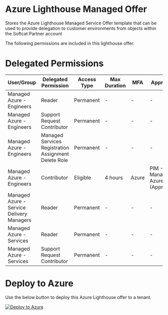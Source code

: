 # Azure Lighthouse Managed Offer
Stores the Azure Lighthouse Managed Service Offer template that can be used to provide delegation to customer environments from objects within the Softcat Partner account

The following permissions are included in this lighthouse offer.

# Delegated Permissions

| User/Group                                | Delegated Permission                                 | Access Type | Max Duration | MFA   | Approvers                      |
| ----------------------------------------- | ---------------------------------------------------- | ----------- | ------------ | ---   | ------------------------------ |
| Managed Azure - Engineers                 | Reader                                               | Permanent   | -            | -     | -                              |
| Managed Azure - Engineers                 | Support Request Contributor                          | Permanent   | -            | -     | -                              |
| Managed Azure - Engineers                 | Managed Services Registration Assignment Delete Role | Permanent   | -            | -     | -                              |
| Managed Azure - Engineers                 | Contributor                                          | Eligible    | 4 hours      | Azure | PIM - Managed Azure (Approvers)|
| Managed Azure - Service Delivery Managers | Reader                                               | Permanent   | -            | -     | -                              |
| Managed Azure - Services                  | Reader                                               | Permanent   | -            | -     | -                              |
| Managed Azure - Services                  | Support Request Contributor                          | Permanent   | -            | -     | -                              |

# Deploy to Azure 

Use the below button to deploy this Azure Lighthouse offer to a tenant.

[![Deploy to Azure](https://aka.ms/deploytoazurebutton)](https://portal.azure.com/#create/Microsoft.Template/uri/https%3A%2F%2Fraw.githubusercontent.com%2FSoftcatMS%2Fazure-lighthouse-managedoffer%2Fmain%2Fproduction-lighthouse-offer.json)
